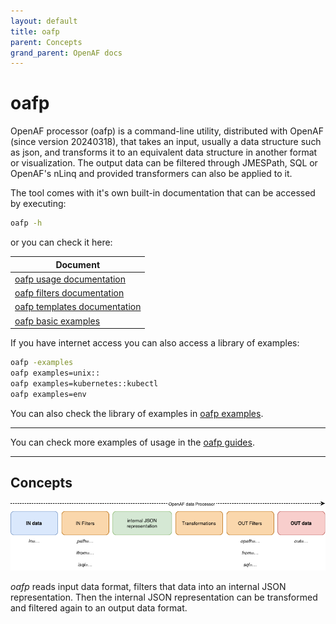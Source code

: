 ```yaml
---
layout: default
title: oafp
parent: Concepts
grand_parent: OpenAF docs
---
```

# oafp

OpenAF processor (oafp) is a command-line utility, distributed with OpenAF (since version 20240318), that takes an input, usually a data structure such as json, and transforms it to an equivalent data structure in another format or visualization. The output data can be filtered through JMESPath, SQL or OpenAF's nLinq and provided transformers can also be applied to it.

The tool comes with it's own built-in documentation that can be accessed by executing:

```bash
oafp -h
```

or you can check it here:

| Document |
|----------|
| [oafp usage documentation](../guides/oafp/oafp-usage) |
| [oafp filters documentation](../guides/oafp/oafp-filters) |
| [oafp templates documentation](../guides/oafp/oafp-template) |
| [oafp basic examples](../guides/oafp/oafp-basic-examples) |

If you have internet access you can also access a library of examples:

```bash
oafp -examples
oafp examples=unix::
oafp examples=kubernetes::kubectl
oafp examples=env
```

You can also check the library of examples in [oafp examples](../guides/oafp/oafp-examples.md).

---

You can check more examples of usage in the [oafp guides](../guides/oafp/).

---

## Concepts

![oafp concepts](oafp-diagram.png)

_oafp_ reads input data format, filters that data into an internal JSON representation. Then the internal JSON representation can be transformed and filtered again to an output data format.
